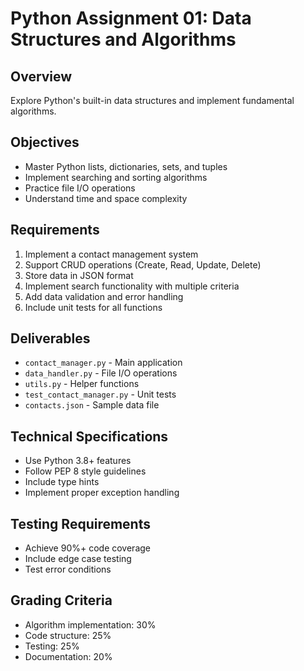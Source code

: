 # Python Assignment 01: Data Structures and Algorithms

## Overview
Explore Python's built-in data structures and implement fundamental algorithms.

## Objectives
- Master Python lists, dictionaries, sets, and tuples
- Implement searching and sorting algorithms
- Practice file I/O operations
- Understand time and space complexity

## Requirements
1. Implement a contact management system
2. Support CRUD operations (Create, Read, Update, Delete)
3. Store data in JSON format
4. Implement search functionality with multiple criteria
5. Add data validation and error handling
6. Include unit tests for all functions

## Deliverables
- `contact_manager.py` - Main application
- `data_handler.py` - File I/O operations
- `utils.py` - Helper functions
- `test_contact_manager.py` - Unit tests
- `contacts.json` - Sample data file

## Technical Specifications
- Use Python 3.8+ features
- Follow PEP 8 style guidelines
- Include type hints
- Implement proper exception handling

## Testing Requirements
- Achieve 90%+ code coverage
- Include edge case testing
- Test error conditions

## Grading Criteria
- Algorithm implementation: 30%
- Code structure: 25%
- Testing: 25%
- Documentation: 20%